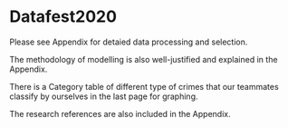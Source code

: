 # Datafest2020

Please see Appendix for detaied data processing and selection. 

The methodology of modelling is also well-justified and explained in the Appendix. 

There is a Category table of different type of crimes that our teammates classify
by ourselves in the last page for graphing. 

The research references are also included in the Appendix. 


